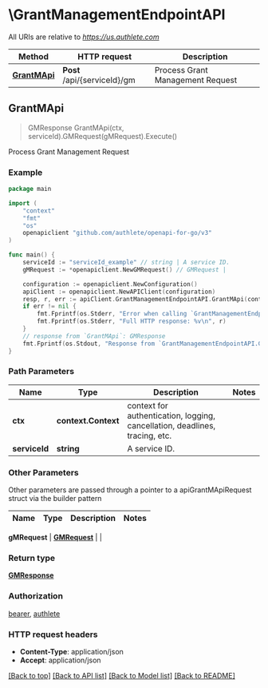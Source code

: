 # \GrantManagementEndpointAPI

All URIs are relative to *https://us.authlete.com*

Method | HTTP request | Description
------------- | ------------- | -------------
[**GrantMApi**](GrantManagementEndpointAPI.md#GrantMApi) | **Post** /api/{serviceId}/gm | Process Grant Management Request



## GrantMApi

> GMResponse GrantMApi(ctx, serviceId).GMRequest(gMRequest).Execute()

Process Grant Management Request



### Example

```go
package main

import (
	"context"
	"fmt"
	"os"
	openapiclient "github.com/authlete/openapi-for-go/v3"
)

func main() {
	serviceId := "serviceId_example" // string | A service ID.
	gMRequest := *openapiclient.NewGMRequest() // GMRequest | 

	configuration := openapiclient.NewConfiguration()
	apiClient := openapiclient.NewAPIClient(configuration)
	resp, r, err := apiClient.GrantManagementEndpointAPI.GrantMApi(context.Background(), serviceId).GMRequest(gMRequest).Execute()
	if err != nil {
		fmt.Fprintf(os.Stderr, "Error when calling `GrantManagementEndpointAPI.GrantMApi``: %v\n", err)
		fmt.Fprintf(os.Stderr, "Full HTTP response: %v\n", r)
	}
	// response from `GrantMApi`: GMResponse
	fmt.Fprintf(os.Stdout, "Response from `GrantManagementEndpointAPI.GrantMApi`: %v\n", resp)
}
```

### Path Parameters


Name | Type | Description  | Notes
------------- | ------------- | ------------- | -------------
**ctx** | **context.Context** | context for authentication, logging, cancellation, deadlines, tracing, etc.
**serviceId** | **string** | A service ID. | 

### Other Parameters

Other parameters are passed through a pointer to a apiGrantMApiRequest struct via the builder pattern


Name | Type | Description  | Notes
------------- | ------------- | ------------- | -------------

 **gMRequest** | [**GMRequest**](GMRequest.md) |  | 

### Return type

[**GMResponse**](GMResponse.md)

### Authorization

[bearer](../README.md#bearer), [authlete](../README.md#authlete)

### HTTP request headers

- **Content-Type**: application/json
- **Accept**: application/json

[[Back to top]](#) [[Back to API list]](../README.md#documentation-for-api-endpoints)
[[Back to Model list]](../README.md#documentation-for-models)
[[Back to README]](../README.md)

